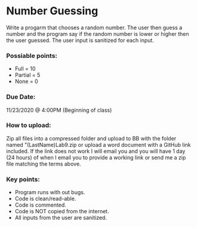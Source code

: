 # Number Guessing

Write a progarm that chooses a random number. The user then guess a number and the program say if the random number is lower or higher then the user guessed. The user input is sanitized for each input. 

### Possiable points:
* Full = 10
* Partial = 5
* None = 0

### Due Date:
11/23/2020 @ 4:00PM (Beginning of class)

### How to upload:
Zip all files into a compressed folder and upload to BB with the folder named "(LastName)Lab9.zip or upload a word document with a GitHub link included. If the link does not work I will email you and you will have 1 day (24 hours) of when I email you to provide a working link or send me a zip file matching the terms above.

### Key points:
* Program runs with out bugs.
* Code is clean/read-able.
* Code is commented.
* Code is NOT copied from the internet.
* All inputs from the user are sanitized.